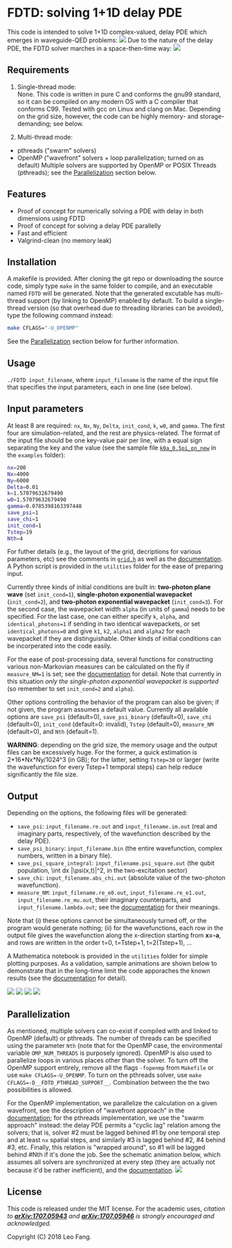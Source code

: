 # FDTD: solving 1+1D delay PDE
This code is intended to solve 1+1D complex-valued, delay PDE which emerges in waveguide-QED problems: ![](doc/delay_PDE.png)
Due to the nature of the delay PDE, the FDTD solver marches in a space-then-time way: ![](doc/FDTD_marching.gif)

## Requirements
1. Single-thread mode:  
  None. This code is written in pure C and conforms the gnu99 standard, so it can be compiled on any modern OS with a C compiler that conforms C99. Tested with gcc on Linux and clang on Mac. Depending on the grid size, however, the code can be highly memory- and storage-demanding; see below.

2. Multi-thread mode:  
  - pthreads ("swarm" solvers)
  - OpenMP ("wavefront" solvers + loop parallelization; turned on as default)
  Multiple solvers are supported by OpenMP or POSIX Threads (pthreads); see the [Parallelization](#parallelization) section below. 

## Features
* Proof of concept for numerically solving a PDE with delay in both dimensions using FDTD
* Proof of concept for solving a delay PDE parallelly 
* Fast and efficient
* Valgrind-clean (no memory leak)

## Installation
A makefile is provided. After cloning the git repo or downloading the source code, simply type `make` in the same folder to compile, and an executable named `FDTD` will be generated. Note that the generated excutable has multi-thread support (by linking to OpenMP) enabled by default. To build a single-thread version (so that overhead due to threading libraries can be avoided), type the following command instead:
```bash
make CFLAGS="-U_OPENMP"
```
See the [Parallelization](#parallelization) section below for further information.

## Usage
`./FDTD input_filename`, where `input_filename` is the name of the input file that specifies the input parameters, each in one line (see below).

## Input parameters
At least 8 are required: `nx`, `Nx`, `Ny`, `Delta`, `init_cond`, `k`, `w0`, and `gamma`. The first four are simulation-related, and the rest are physics-related. The format of the input file should be one key-value pair per line, with a equal sign separating the key and the value (see the sample file [`k0a_0.5pi_on_new`](examples/k0a_0.5pi_on_new) in the `examples` folder):
```bash
nx=200
Nx=4000
Ny=6000
Delta=0.01
k=1.57079632679490
w0=1.57079632679490
gamma=0.0785398163397448
save_psi=1
save_chi=1
init_cond=1
Tstep=19
Nth=4
```
For futher details (e.g., the layout of the grid, decriptions for various parameters, etc) see the comments in [`grid.h`](grid.h) as well as the [documentation](doc/FDTD_JORS_style.pdf). A Python script is provided in the `utilities` folder for the ease of preparing input.

Currently three kinds of initial conditions are built in: **two-photon plane wave** (set `init_cond=1`), **single-photon exponential wavepacket** (`init_cond=2`), and **two-photon exponential wavepacket** (`init_cond=3`). For the second case, the wavepacket width `alpha` (in units of `gamma`) needs to be specified. For the last case, one can either specify `k`, `alpha`, and `identical_photons=1` if sending in two identical wavepackets, or set `identical_photons=0` and give `k1`, `k2`, `alpha1` and `alpha2` for each wavepacket if they are distinguishable. Other kinds of initial conditions can be incorperated into the code easily.

For the ease of post-processing data, several functions for constructing various non-Markovian measures can be calculated on the fly if `measure_NM=1` is set; see the [documentation](doc/FDTD_JORS_style.pdf) for detail. Note that currently in this situation *only the single-photon exponential wavepacket is supported* (so remember to set `init_cond=2` and `alpha`).

Other options controlling the behavior of the program can also be given; if not given, the program assumes a default value. Currently all available options are `save_psi` (default=0), `save_psi_binary` (default=0), `save_chi` (default=0), `init_cond` (default=0: invalid), `Tstep` (default=0), `measure_NM` (default=0), and `Nth` (default=1).

**WARNING**: depending on the grid size, the memory usage and the output files can be excessively huge. For the former, a quick estimation is 2\*16\*Nx\*Ny/1024^3 (in GB); for the latter, setting `Tstep=30` or larger (write the wavefunction for every Tstep+1 temporal steps) can help reduce significantly the file size.

## Output
Depending on the options, the following files will be generated: 
* `save_psi`: `input_filename.re.out` and `input_filename.im.out` (real and imaginary parts, respectively, of the wavefunction described by the delay PDE). 
* `save_psi_binary`: `input_filename.bin` (the entire wavefunction, complex numbers, written in a binary file).
* `save_psi_square_integral`: `input_filename.psi_square.out` (the qubit population, \int dx |\psi(x,t)|^2, in the two-excitation sector)
* `save_chi`: `input_filename.abs_chi.out` (absolute value of the two-photon wavefunction).
* `measure_NM`: `input_filename.re_e0.out`, `input_filename.re_e1.out`, `input_filename.re_mu.out`, their imaginary counterparts, and `input_filename.lambda.out`; see the [documentation](doc/FDTD_JORS_style.pdf) for their meanings.

Note that (i) these options cannot be simultaneously turned off, or the program would generate nothing; (ii) for the wavefunctions, each row in the output file gives the wavefunction along the x-direction starting from **x=-a**, and rows are written in the order t=0, t=Tstep+1, t=2(Tstep+1), ...

A Mathematica notebook is provided in the `utilities` folder for simple plotting purposes. As a validation, sample animations are shown below to demonstrate that in the long-time limit the code apporaches the known results (see the [documentation](doc/FDTD_JORS_style.pdf) for detail).

![](doc/g2_k0a_0.25pi_on.gif) ![](doc/g2_k0a_0.25pi_off_-1Gamma.gif)
![](doc/g2_k0a_0.5pi_on.gif) ![](doc/g2_k0a_0.5pi_off_-1Gamma.gif)

## Parallelization
As mentioned, multiple solvers can co-exist if compiled with and linked to OpenMP (default) or pthreads. The number of threads can be specified using the parameter `Nth` (note that for the OpenMP case, the environmental variable `OMP_NUM_THREADS` is purposely ignored). OpenMP is also used to parallelize loops in various places other than the solver. To turn off the OpenMP support entirely, remove all the flags `-fopenmp` from `Makefile` or use `make CFLAGS=-U_OPENMP`. To turn on the pthreads solver, use `make CFLAGS=-D__FDTD_PTHREAD_SUPPORT__`. Combination between the the two possibilities is allowed.

For the OpenMP implementation, we parallelize the calculation on a given wavefront, see the description of "wavefront approach" in the [documentation](doc/FDTD_JORS_style.pdf); for the pthreads implementation, we use the "swarm approach" instead: the delay PDE permits a "cyclic lag" relation among the solvers; that is, solver #2 must be lagged behined #1 by one temporal step and at least `nx` spatial steps, and similarly #3 is lagged behind #2, #4 behind #3, etc. Finally, this relation is "wrapped around", so #1 will be lagged behind #Nth if it's done the job. See the schematic animation below, which assumes all solvers are synchronized at every step (they are actually not because it'd be rather inefficient), and the [documentation](doc/FDTD_JORS_style.pdf). 
![](doc/FDTD_marching_pthread.gif)

## License
This code is released under the MIT license. For the academic uses, *citation to **[arXiv:1707.05943](https://arxiv.org/abs/1707.05943)** and **[arXiv:1707.05946](https://arxiv.org/abs/1707.05946)** is strongly encouraged and acknowledged.* 

Copyright (C) 2018 Leo Fang.

